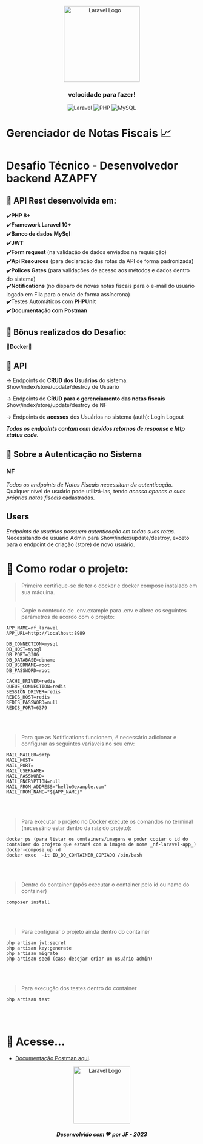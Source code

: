 <p align="center">
    <a href="https://laravel.com" target="_blank"><img src="https://www.azapfy.com.br/wp-content/uploads/2020/07/logo_Prancheta-1-1536x1022.png" width="200" alt="Laravel Logo"></a>
    <h3 align="center">velocidade para fazer!</h3>
</p>

<p align="center">
<img src="https://img.shields.io/badge/Laravel-FF2D20?style=for-the-badge&logo=laravel&logoColor=white" alt="Laravel">
<img src="https://img.shields.io/badge/PHP-777BB4?style=for-the-badge&logo=php&logoColor=white" alt="PHP">
<img src="https://img.shields.io/badge/MySQL-00000F?style=for-the-badge&logo=mysql&logoColor=white" alt="MySQL">
</p>

# Gerenciador de Notas Fiscais 📈

# Desafio Técnico - Desenvolvedor backend AZAPFY

## 🚀 API Rest desenvolvida em:<br/>
✔️**PHP 8+**<br/>
✔️**Framework Laravel 10+**<br/>
✔️**Banco de dados MySql**<br/>
✔️**JWT**<br/>
✔️**Form request** (na validação de dados enviados na requisição)<br/>
✔️**Api Resources** (para declaração das rotas da API de forma padronizada)<br/>
✔️**Polices Gates** (para validações de acesso aos métodos e dados dentro do sistema)<br/>
✔️**Notifications** (no disparo de novas notas fiscais para o e-mail do usuário logado em Fila para o envio de forma assíncrona)<br/>
✔️Testes Automáticos com **PHPUnit**<br/>
✔️**Documentação com Postman**<br/>

## 🚀 Bônus realizados do Desafio:<br/>
🎉**Docker**🐋<br/> 

## 🚀 API
-> Endpoints do **CRUD dos Usuários** do sistema:
Show/index/store/update/destroy de Usuário

-> Endpoints do **CRUD para o gerenciamento das notas fiscais**
Show/index/store/update/destroy de NF

-> Endpoints de **acessos** dos Usuários no sistema (auth):
Login
Logout

_**Todos os endpoints contam com devidos retornos de response e http status code.**_

## 🚀 Sobre a Autenticação no Sistema
### NF
_Todos os endpoints de Notas Fiscais necessitam de autenticação._
Qualquer nível de usuário pode utilizá-las, tendo _acesso apenas a suas próprias notas fiscais_ cadastradas.

## Users
_Endpoints de usuários possuem autenticação em todas suas rotas._
Necessitando de usuário Admin para Show/index/update/destroy, exceto para o endpoint de criação (store) de novo usuário.

# 🚀 Como rodar o projeto:
> Primeiro certifique-se de ter o docker e docker compose instalado em sua máquina.<br/><br/>

> Copie o conteudo de .env.example para .env e altere os seguintes parâmetros de acordo com o projeto:
```
APP_NAME=nf_laravel 
APP_URL=http://localhost:8989 
 
DB_CONNECTION=mysql
DB_HOST=mysql
DB_PORT=3306
DB_DATABASE=dbname 
DB_USERNAME=root
DB_PASSWORD=root 

CACHE_DRIVER=redis 
QUEUE_CONNECTION=redis
SESSION_DRIVER=redis 
REDIS_HOST=redis 
REDIS_PASSWORD=null
REDIS_PORT=6379 
```
<br/><br/>
> Para que as Notifications funcionem, é necessário adicionar e configurar as seguintes variáveis no seu env:
```
MAIL_MAILER=smtp 
MAIL_HOST= 
MAIL_PORT= 
MAIL_USERNAME= 
MAIL_PASSWORD= 
MAIL_ENCRYPTION=null 
MAIL_FROM_ADDRESS="hello@example.com" 
MAIL_FROM_NAME="${APP_NAME}"
```
 <br/><br/>
> Para executar o projeto no Docker execute os comandos no terminal (necessário estar dentro da raiz do projeto):
```
docker ps (para listar os containers/imagens e poder copiar o id do container do projeto que estará com a imagem de nome _nf-laravel-app_)
docker-compose up -d
docker exec  -it ID_DO_CONTAINER_COPIADO /bin/bash 
 ```
<br/><br/>
> Dentro do container (após executar o container pelo id ou name do container)
```
composer install 
```
<br/><br/>
> Para configurar o projeto ainda dentro do container
```
php artisan jwt:secret 
php artisan key:generate 
php artisan migrate
php artisan seed (caso desejar criar um usuário admin)
```
<br/><br/>
> Para execução dos testes dentro do container
```
php artisan test
```
<br/><br/>
# 🚀 Acesse...
- [Documentação Postman aqui](https://documenter.getpostman.com/view/12476316/2s9YkoeMhB#a7bd3a9a-188d-403c-a777-3e87ec85c892).

<p align="center">
    <a href="https://laravel.com" target="_blank"><img src="https://www.azapfy.com.br/wp-content/uploads/2020/08/NOVA-LOGO-AZAPFY_03-212x62.png" width="150" alt="Laravel Logo"></a>
    <h5 align="center">Desenvolvido com ♥ por JF - 2023</h5>
</p>
